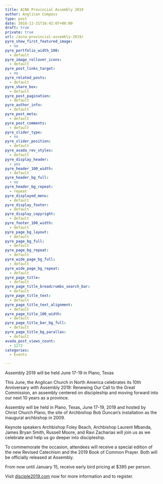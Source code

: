 ```yaml
---
title: ACNA Provincial Assembly 2019
author: Anglican Compass
type: post
date: 2018-12-31T16:42:07+00:00
draft: true
private: true
url: /acna-provincial-assembly-2019/
pyre_show_first_featured_image:
  - no
pyre_portfolio_width_100:
  - default
pyre_image_rollover_icons:
  - default
pyre_post_links_target:
  - no
pyre_related_posts:
  - default
pyre_share_box:
  - default
pyre_post_pagination:
  - default
pyre_author_info:
  - default
pyre_post_meta:
  - default
pyre_post_comments:
  - default
pyre_slider_type:
  - no
pyre_slider_position:
  - default
pyre_avada_rev_styles:
  - default
pyre_display_header:
  - yes
pyre_header_100_width:
  - default
pyre_header_bg_full:
  - no
pyre_header_bg_repeat:
  - repeat
pyre_displayed_menu:
  - default
pyre_display_footer:
  - default
pyre_display_copyright:
  - default
pyre_footer_100_width:
  - default
pyre_page_bg_layout:
  - default
pyre_page_bg_full:
  - default
pyre_page_bg_repeat:
  - default
pyre_wide_page_bg_full:
  - default
pyre_wide_page_bg_repeat:
  - default
pyre_page_title:
  - default
pyre_page_title_breadcrumbs_search_bar:
  - default
pyre_page_title_text:
  - default
pyre_page_title_text_alignment:
  - default
pyre_page_title_100_width:
  - default
pyre_page_title_bar_bg_full:
  - default
pyre_page_title_bg_parallax:
  - default
avada_post_views_count:
  - 1272
categories:
  - Events

---
```

Assembly 2019 will be held June 17-19 in Plano, Texas

This June, the Anglican Church in North America celebrates its 10th Anniversary with Assembly 2019: Renewing Our Call to the Great Commission, an assembly centered on discipleship and moving forward into our next 10 years as a province.

Assembly will be held in Plano, Texas, June 17-19, 2019 and hosted by Christ Church Plano, the site of Archbishop Bob Duncan’s installation as the inaugural archbishop in 2009.

Keynote speakers Archbishop Foley Beach, Archbishop Laurent Mbanda, James Bryan Smith, Russell Moore, and Ravi Zacharias will join us as we celebrate and help us go deeper into discipleship.

To commemorate the occasion, attendees will receive a special edition of the new Revised Catechism and the 2019 Book of Common Prayer. Both will be officially released at Assembly.

From now until January 15, receive early bird pricing at $395 per person.

Visit <a href="http://disciple2019.com/" target="blank_" rel="noopener noreferrer">disciple2019.com</a> now for more information and to register.